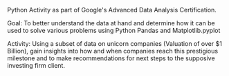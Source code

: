 Python Activity as part of Google's Advanced Data Analysis Certification.

Goal: To better understand the data at hand and determine how it can be used to solve various problems using Python Pandas and Matplotlib.pyplot

Activity: Using a subset of data on unicorn companies (Valuation of over $1 Billion), gain insights into how and when companies reach this prestigious milestone 
and to make recommendations for next steps to the supposive investing firm client.
